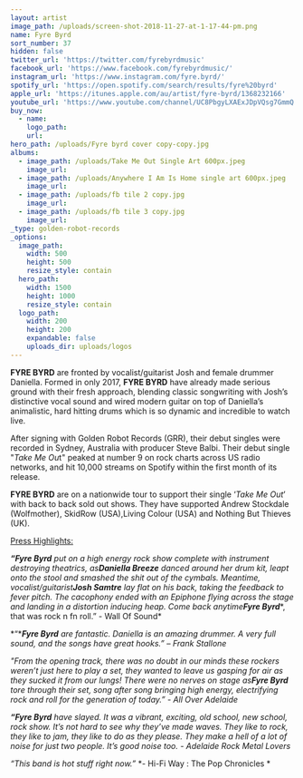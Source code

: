 ```yaml
---
layout: artist
image_path: /uploads/screen-shot-2018-11-27-at-1-17-44-pm.png
name: Fyre Byrd
sort_number: 37
hidden: false
twitter_url: 'https://twitter.com/fyrebyrdmusic'
facebook_url: 'https://www.facebook.com/fyrebyrdmusic/'
instagram_url: 'https://www.instagram.com/fyre.byrd/'
spotify_url: 'https://open.spotify.com/search/results/fyre%20byrd'
apple_url: 'https://itunes.apple.com/au/artist/fyre-byrd/1368232166'
youtube_url: 'https://www.youtube.com/channel/UC8PbgyLXAExJDpVQsg7GmmQ'
buy_now:
  - name:
    logo_path:
    url:
hero_path: /uploads/Fyre byrd cover copy-copy.jpg
albums:
  - image_path: /uploads/Take Me Out Single Art 600px.jpeg
    image_url:
  - image_path: /uploads/Anywhere I Am Is Home single art 600px.jpeg
    image_url:
  - image_path: /uploads/fb tile 2 copy.jpg
    image_url:
  - image_path: /uploads/fb tile 3 copy.jpg
    image_url:
_type: golden-robot-records
_options:
  image_path:
    width: 500
    height: 500
    resize_style: contain
  hero_path:
    width: 1500
    height: 1000
    resize_style: contain
  logo_path:
    width: 200
    height: 200
    expandable: false
    uploads_dir: uploads/logos
---
```


**FYRE BYRD** are fronted by vocalist/guitarist Josh and female drummer Daniella. Formed in only 2017, **FYRE BYRD** have already made serious ground with their fresh approach, blending classic songwriting with Josh’s distinctive vocal sound and wired modern guitar on top of Daniella’s animalistic, hard hitting drums which is so dynamic and incredible to watch live.

After signing with Golden Robot Records (GRR), their debut singles were recorded in Sydney, Australia with producer Steve Balbi. Their debut single "*Take Me Ou*t" peaked at number 9 on rock charts across US radio networks, and hit 10,000 streams on Spotify within the first month of its release.

**FYRE BYRD** are on a nationwide tour to support their single ‘*Take Me Out*’ with back to back sold out shows. They have supported Andrew Stockdale (Wolfmother), SkidRow (USA),Living Colour (USA) and Nothing But Thieves (UK).

<u>Press Highlights:</u>

***“Fyre Byrd*** *put on a high energy rock show complete with instrument destroying theatrics, as****Daniella Breeze*** *danced around her drum kit, leapt onto the stool and smashed the shit out of the cymbals. Meantime, vocalist/guitarist****Josh Samtre*** *lay flat on his back, taking the feedback to fever pitch. The cacophony ended with an Epiphone flying across the stage and landing in a distortion inducing heap. Come back anytime****Fyre Byrd****, that was rock n fn roll.” - Wall Of Sound*

*“****Fyre Byrd*** *are fantastic. Daniella is an amazing drummer. A very full sound, and the songs have great hooks.” – Frank Stallone*

*"From the opening track, there was no doubt in our minds these rockers weren’t just here to play a set, they wanted to leave us gasping for air as they sucked it from our lungs\! There were no nerves on stage as****Fyre Byrd*** *tore through their set, song after song bringing high energy, electrifying rock and roll for the generation of today.” - All Over Adelaide*

***“Fyre Byrd*** *have slayed. It was a vibrant, exciting, old school, new school, rock show. It’s not hard to see why they’ve made waves. They like to rock, they like to jam, they like to do as they please. They make a hell of a lot of noise for just two people. It’s good noise too. - Adelaide Rock Metal Lovers*

*“This band is hot stuff right now.”* *- Hi-Fi Way : The Pop Chronicles *